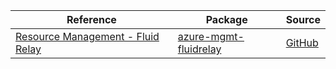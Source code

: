 | Reference | Package | Source |
|---|---|---|
|[Resource Management - Fluid Relay](mgmt-fluidrelay-readme.md)|[azure-mgmt-fluidrelay](https://pypi.org/project/azure-mgmt-fluidrelay)|[GitHub](https://github.com/Azure/azure-sdk-for-python/blob/main/sdk/fluidrelay/azure-mgmt-fluidrelay)|
